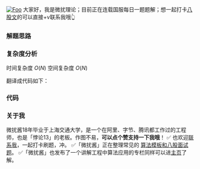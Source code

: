 [![Foo](https://pic.leetcode-cn.com/1641890108-zTFrPQ-file_1641890104117)](https://github.com/wfnuser) 
大家好，我是微扰理论；目前正在连载国服每日一题题解；想一起打卡[八股文](https://github.com/wfnuser/Algorithms/tree/main/Interview/Fundamental)的可以直接+v联系我哦👆

### 解题思路

### 复杂度分析
时间复杂度 $O(N)$
空间复杂度 $O(N)$


翻译成代码如下：

### 代码


### 关于我
微扰酱18年毕业于上海交通大学，是一个在阿里、字节、腾讯都工作过的工程师，也是「悖论13」的老板。作图不易，**可以点个赞支持一下我哦**！ 
✅ 也欢迎[联系我](https://github.com/wfnuser)，一起打卡刷题，冲。
✅「微扰酱」正在整理常见的 [算法模板和八股面试题](https://github.com/wfnuser/Algorithms)。
✅「微扰酱」也发布了一个讲解工程中算法应用的专栏同样可以进[主页](/u/wfnuser)了解。
